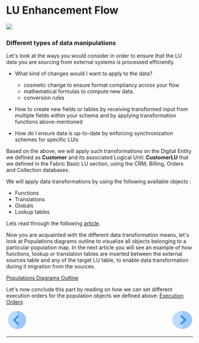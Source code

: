 #   LU Enhancement Flow

 ![](/academy/05_LU_Enhancements/images/fabric_main_flow_05.png)                                                    

 

### Different types of data manipulations

Let's look at the ways you would consider in order to ensure that the LU data you are sourcing from external systems is processed efficiently. 

- What kind of changes would I want to apply to the data?

  - cosmetic change to ensure format compliancy across your flow
  - mathematical formulas to compute new data. 
  - conversion rules 

- How to create new fields or tables by receiving transformed input from multiple fields within your schema and by applying transformation functions above-mentioned

- How do I ensure data is up-to-date by enforcing synchronization schemes for specific LUIs

  

Based on the above, we will apply such transformations on the Digital Entity we defined as **Customer** and its associated Logical Unit: **CustomerLU** that we defined in the Fabric Basic LU section, using the CRM, Billing, Orders and Collection databases. 



We will apply data transformations by using the following available objects :

- Functions
- Translations
- Globals
- Lookup tables

Lets read through the following [article](/articles/07_table_population/06_table_population_transformation_rules.md).



Now you are acquainted with the different data transformation means, let's look at Populations diagrams outline to visualize all objects belonging to a particular population map. In the next article you will see an example of how functions, lookup or translation tables are inserted between the external sources table and any of the target LU table, to enable data transformation during it migration from the sources.  

[Populations Diagrams Outline](/articles/07_table_population/12_table_population_diagram_outline.md)



Let's now conclude this part by reading on how we can set different execution orders for the population objects we defined above: [Execution Orders](/articles/07_table_population/13_LU_table_population_execution_order.md) 







[![Previous](/articles/images/Previous.png)](/academy/Training_Level_1/05_LU_Enhancements/01_LU_Enhancement_overview.md)[<img align="right" width="60" height="54" src="/articles/images/Next.png">](/academy/Training_Level_1/05_LU_Enhancements/03_LU_Enhancements_Functions_flow.md)

 

 

 

 

 

------

